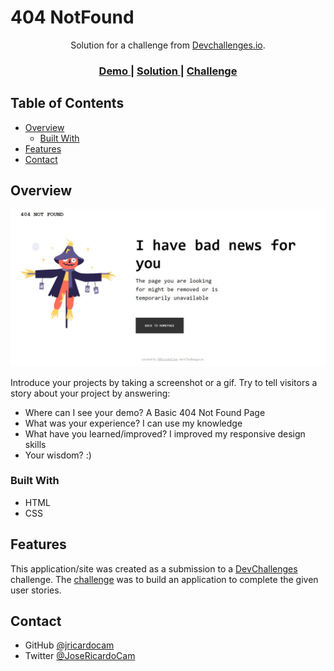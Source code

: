 # 404 NotFound

<div align="center">
   Solution for a challenge from  <a href="http://devchallenges.io" target="_blank">Devchallenges.io</a>.
</div>

<div align="center">
  <h3>
    <a href="https://jricardocam.github.io/DevChallange-1.404NotFound/">
      Demo
    </a>
    <span> | </span>
    <a href="https://github.com/jricardocam/DevChallange-1.404NotFound">
      Solution
    </a>
    <span> | </span>
    <a href="https://devchallenges.io/challenges/wBunSb7FPrIepJZAg0sY">
      Challenge
    </a>
  </h3>
</div>

<!-- TABLE OF CONTENTS -->

## Table of Contents

- [Overview](#overview)
  - [Built With](#built-with)
- [Features](#features)
- [Contact](#contact)

<!-- OVERVIEW -->

## Overview

![screenshot](https://github.com/jricardocam/DevChallange-1.404NotFound/blob/main/images/SS.jpg)

Introduce your projects by taking a screenshot or a gif. Try to tell visitors a story about your project by answering:

- Where can I see your demo?
A Basic 404 Not Found Page
- What was your experience?
I can use my knowledge
- What have you learned/improved?
I improved my responsive design skills
- Your wisdom? :)

### Built With

<!-- This section should list any major frameworks that you built your project using. Here are a few examples.-->

- HTML
- CSS

## Features

<!-- List the features of your application or follow the template. Don't share the figma file here :) -->

This application/site was created as a submission to a [DevChallenges](https://devchallenges.io/challenges) challenge. The [challenge](https://devchallenges.io/challenges/wBunSb7FPrIepJZAg0sY) was to build an application to complete the given user stories.


## Contact

- GitHub [@jricardocam](https://github.com/jricardocam)
- Twitter [@JoseRicardoCam](https://twitter.com/JoseRicardoCam)
